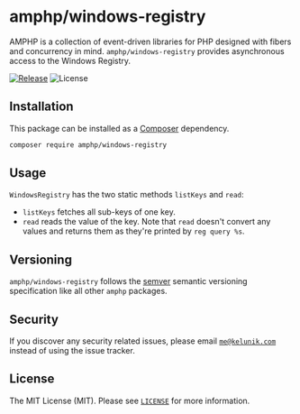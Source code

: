 # amphp/windows-registry

AMPHP is a collection of event-driven libraries for PHP designed with fibers and concurrency in mind.
`amphp/windows-registry` provides asynchronous access to the Windows Registry.

[![Release](https://img.shields.io/github/release/amphp/windows-registry.svg?style=flat-square)](https://github.com/amphp/windows-registry/releases)
![License](https://img.shields.io/badge/license-MIT-blue.svg?style=flat-square)

## Installation

This package can be installed as a [Composer](https://getcomposer.org/) dependency.

```bash
composer require amphp/windows-registry
```

## Usage

`WindowsRegistry` has the two static methods `listKeys` and `read`:

 - `listKeys` fetches all sub-keys of one key.
 - `read` reads the value of the key.
   Note that `read` doesn't convert any values and returns them as they're printed by `reg query %s`.

## Versioning

`amphp/windows-registry` follows the [semver](http://semver.org/) semantic versioning specification like all other `amphp` packages.

## Security

If you discover any security related issues, please email [`me@kelunik.com`](mailto:me@kelunik.com) instead of using the issue tracker.

## License

The MIT License (MIT). Please see [`LICENSE`](./LICENSE) for more information.
